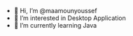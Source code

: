 - 👋 Hi, I’m @maamounyoussef
- 👀 I’m interested in Desktop Application
- 🌱 I’m currently learning Java 


<!---
maamounyoussef/maamounyoussef is a ✨ special ✨ repository because its `README.md` (this file) appears on your GitHub profile.
You can click the Preview link to take a look at your changes.
--->
